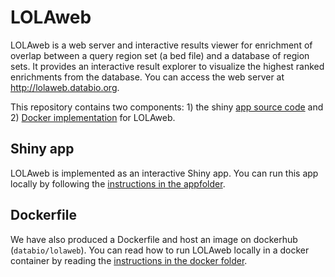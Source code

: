 # LOLAweb
LOLAweb is a web server and interactive results viewer for enrichment of overlap between a query region set (a bed file) and a database of region sets. It provides an interactive result explorer to visualize the highest ranked enrichments from the database. You can access the web server at <http://lolaweb.databio.org>.

This repository contains two components: 1) the shiny [app source code](apps/LOLAweb/) and 2) [Docker implementation](docker/) for LOLAweb. 

## Shiny app

LOLAweb is implemented as an interactive Shiny app. You can run this app locally by following the [instructions in the appfolder](apps/LOLAweb/).

## Dockerfile

We have also produced a Dockerfile and host an image on dockerhub (`databio/lolaweb`). You can read how to run LOLAweb locally in a docker container by reading the [instructions in the docker folder](docker/). 
